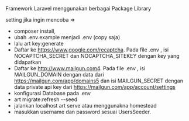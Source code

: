 Framework Laravel 
menggunakan berbagai Package Library

setting jika ingin mencoba =>
- composer install, 
- ubah .env.example menjadi .env (copy saja)
- lalu art key:generate
- Daftar ke https://www.google.com/recaptcha. Pada file .env ,
  isi NOCAPTCHA_SECRET dan NOCAPTCHA_SITEKEY dengan key yang didapatkan
- Daftar ke http://www.mailgun.com4. Pada file .env , 
  isi MAILGUN_DOMAIN dengan data dari https://mailgun.com/app/domains5 dan isi MAILGUN_SECRET dengan data private api key dari   https://mailgun.com/app/account/settings
- konfigurasi Database pada .env
- art migrate:refresh --seed
- jalankan localhost art serve atau menggunakna homestead
- masukkan username dan password sesuai UsersSeeder. 
